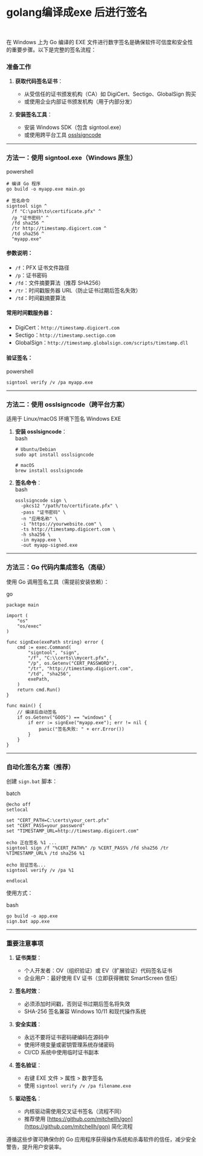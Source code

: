 # golang编译成exe 后进行签名

‍

在 Windows 上为 Go 编译的 EXE 文件进行数字签名是确保软件可信度和安全性的重要步骤。以下是完整的签名流程：

### 准备工作

1. **获取代码签名证书**：

    - 从受信任的证书颁发机构（CA）如 DigiCert、Sectigo、GlobalSign 购买
    - 或使用企业内部证书颁发机构（用于内部分发）
2. **安装签名工具**：

    - 安装 Windows SDK（包含 signtool.exe）
    - 或使用跨平台工具 [osslsigncode](https://github.com/mtrojnar/osslsigncode)

---

### 方法一：使用 signtool.exe（Windows 原生）

powershell

```
# 编译 Go 程序
go build -o myapp.exe main.go

# 签名命令
signtool sign ^
  /f "C:\path\to\certificate.pfx" ^
  /p "证书密码" ^
  /fd sha256 ^
  /tr http://timestamp.digicert.com ^
  /td sha256 ^
  "myapp.exe"
```

#### 参数说明：

- ​`/f`​：PFX 证书文件路径
- ​`/p`​：证书密码
- ​`/fd`​：文件摘要算法（推荐 SHA256）
- ​`/tr`​：时间戳服务器 URL（防止证书过期后签名失效）
- ​`/td`​：时间戳摘要算法

#### 常用时间戳服务器：

- DigiCert：`http://timestamp.digicert.com`​
- Sectigo：`http://timestamp.sectigo.com`​
- GlobalSign：`http://timestamp.globalsign.com/scripts/timstamp.dll`​

#### 验证签名：

powershell

```
signtool verify /v /pa myapp.exe
```

---

### 方法二：使用 osslsigncode（跨平台方案）

适用于 Linux/macOS 环境下签名 Windows EXE

1. **安装 osslsigncode**：  
    bash

    ```
    # Ubuntu/Debian
    sudo apt install osslsigncode

    # macOS
    brew install osslsigncode
    ```
2. **签名命令**：  
    bash

    ```
    osslsigncode sign \
      -pkcs12 "/path/to/certificate.pfx" \
      -pass "证书密码" \
      -n "应用名称" \
      -i "https://yourwebsite.com" \
      -ts http://timestamp.digicert.com \
      -h sha256 \
      -in myapp.exe \
      -out myapp-signed.exe
    ```

---

### 方法三：Go 代码内集成签名（高级）

使用 Go 调用签名工具（需提前安装依赖）：

go

```
package main

import (
	"os"
	"os/exec"
)

func signExe(exePath string) error {
	cmd := exec.Command(
		"signtool", "sign",
		"/f", "C:\\certs\\mycert.pfx",
		"/p", os.Getenv("CERT_PASSWORD"),
		"/tr", "http://timestamp.digicert.com",
		"/td", "sha256",
		exePath,
	)
	return cmd.Run()
}

func main() {
	// 编译后自动签名
	if os.Getenv("GOOS") == "windows" {
		if err := signExe("myapp.exe"); err != nil {
			panic("签名失败: " + err.Error())
		}
	}
}
```

---

### 自动化签名方案（推荐）

创建 `sign.bat`​ 脚本：

batch

```
@echo off
setlocal

set "CERT_PATH=C:\certs\your_cert.pfx"
set "CERT_PASS=your_password"
set "TIMESTAMP_URL=http://timestamp.digicert.com"

echo 正在签名 %1 ...
signtool sign /f "%CERT_PATH%" /p %CERT_PASS% /fd sha256 /tr %TIMESTAMP_URL% /td sha256 %1

echo 验证签名...
signtool verify /v /pa %1

endlocal
```

使用方式：

bash

```
go build -o app.exe
sign.bat app.exe
```

---

### 重要注意事项

1. **证书类型**：

    - 个人开发者：OV（组织验证）或 EV（扩展验证）代码签名证书
    - 企业用户：最好使用 EV 证书（立即获得微软 SmartScreen 信任）
2. **签名时效**：

    - 必须添加时间戳，否则证书过期后签名将失效
    - SHA-256 签名兼容 Windows 10/11 和现代操作系统
3. **安全实践**：

    - 永远不要将证书密码硬编码在源码中
    - 使用环境变量或密钥管理系统存储密码
    - CI/CD 系统中使用临时证书副本
4. **签名验证**：

    - 右键 EXE 文件 \> 属性 \> 数字签名
    - 使用 `signtool verify /v /pa filename.exe`​
5. **驱动签名**：

    - 内核驱动需使用交叉证书签名（流程不同）
    - 推荐使用 [https://github.com/mitchellh/gon](https://github.com/mitchellh/gon) 简化流程

遵循这些步骤可确保你的 Go 应用程序获得操作系统和杀毒软件的信任，减少安全警告，提升用户安装率。
